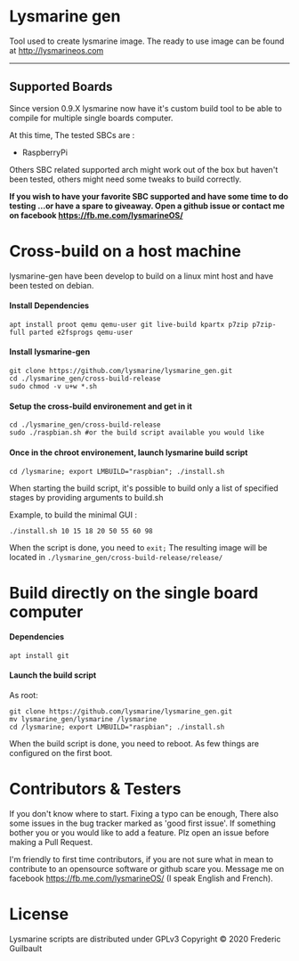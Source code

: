 # Lysmarine gen
Tool used to create lysmarine image.
The ready to use image can be found at <http://lysmarineos.com>

---

## Supported Boards 
Since version 0.9.X lysmarine now have it's custom build tool to be able to compile for multiple single boards computer.

At this time, The tested SBCs are :
 - RaspberryPi

Others SBC related supported arch might work out of the box but haven't been tested, others 
might need some tweaks to build correctly. 

__If you wish to have your favorite SBC supported and have some time to do testing ...or have a spare to giveaway. 
Open a github issue or contact me on facebook https://fb.me.com/lysmarineOS/__

# Cross-build on a host machine

lysmarine-gen have been develop to build on a linux mint host and have been tested on debian.

#### Install Dependencies
``` 
apt install proot qemu qemu-user git live-build kpartx p7zip p7zip-full parted e2fsprogs qemu-user
```

#### Install lysmarine-gen 
```
git clone https://github.com/lysmarine/lysmarine_gen.git
cd ./lysmarine_gen/cross-build-release
sudo chmod -v u+w *.sh
```

#### Setup the cross-build environement and get in it 
```
cd ./lysmarine_gen/cross-build-release
sudo ./raspbian.sh #or the build script available you would like
```

#### Once in the chroot environement, launch lysmarine build script
```
cd /lysmarine; export LMBUILD="raspbian"; ./install.sh
```

When starting the build script, it's possible to build only a list of specified stages
by providing arguments to build.sh
  
Example, to build the minimal GUI :
``` 
./install.sh 10 15 18 20 50 55 60 98
```
When the script is done, you need to `exit;` The resulting image will be 
located in `./lysmarine_gen/cross-build-release/release/`

# Build directly on the single board computer

#### Dependencies
``` 
apt install git
```
#### Launch the build script
As root:
```
git clone https://github.com/lysmarine/lysmarine_gen.git
mv lysmarine_gen/lysmarine /lysmarine
cd /lysmarine; export LMBUILD="raspbian"; ./install.sh
```
When the build script is done, you need to reboot. As few things are configured on the first boot. 


# Contributors & Testers

If you don't know where to start. Fixing a typo can be enough, There also some issues in the bug tracker marked as 
'good first issue'. If something bother you or you would like to add a feature. Plz open an issue before 
making a Pull Request.

I'm friendly to first time contributors, if you are not sure what in mean to contribute to an opensource software
or github scare you. Message me on facebook <https://fb.me.com/lysmarineOS/> (I speak English and French). 


# License

Lysmarine scripts are distributed under GPLv3
Copyright © 2020 Frederic Guilbault
